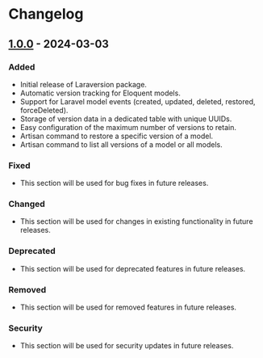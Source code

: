 # Changelog

## [1.0.0](https://github.com/latomate07/laraversion/releases/tag/v1.0.0) - 2024-03-03

### Added

- Initial release of Laraversion package.
- Automatic version tracking for Eloquent models.
- Support for Laravel model events (created, updated, deleted, restored, forceDeleted).
- Storage of version data in a dedicated table with unique UUIDs.
- Easy configuration of the maximum number of versions to retain.
- Artisan command to restore a specific version of a model.
- Artisan command to list all versions of a model or all models.

### Fixed

- This section will be used for bug fixes in future releases.

### Changed

- This section will be used for changes in existing functionality in future releases.

### Deprecated

- This section will be used for deprecated features in future releases.

### Removed

- This section will be used for removed features in future releases.

### Security

- This section will be used for security updates in future releases.